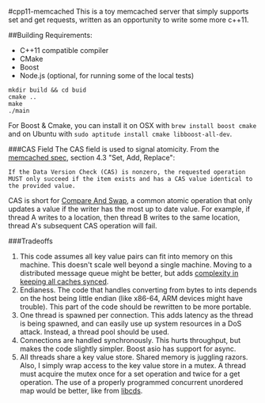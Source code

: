 #cpp11-memcached
This is a toy memcached server that simply supports set and get requests, written as an opportunity to write some more c++11.

##Building
Requirements:

* C++11 compatible compiler
* CMake
* Boost
* Node.js (optional, for running some of the local tests)

```
mkdir build && cd buid
cmake ..
make
./main
```

For Boost & Cmake, you can install it on OSX with `brew install boost cmake` and on Ubuntu with `sudo aptitude install cmake libboost-all-dev`.

###CAS Field
The CAS field is used to signal atomicity.  From the [memcached spec](https://code.google.com/p/memcached/wiki/MemcacheBinaryProtocol), section 4.3 "Set, Add, Replace":

```
If the Data Version Check (CAS) is nonzero, the requested operation
MUST only succeed if the item exists and has a CAS value identical to
the provided value.
```

CAS is short for [Compare And Swap](http://en.wikipedia.org/wiki/Compare-and-swap), a common atomic operation that only updates a value if the writer has the most up to date value.  For example, if thread A writes to a location, then thread B writes to the same location, thread A's subsequent CAS operation will fail.

###Tradeoffs
1. This code assumes all key value pairs can fit into memory on this machine.  This doesn't scale well beyond a single machine.  Moving to a distributed message queue might be better, but adds [complexity in keeping all caches synced](http://martinfowler.com/bliki/TwoHardThings.html).
2. Endianess.  The code that handles converting from bytes to ints depends on the host being little endian (like x86-64, ARM devices might have trouble).  This part of the code should be rewritten to be more portable.
3. One thread is spawned per connection.  This adds latency as the thread is being spawned, and can easily use up system resources in a DoS attack.  Instead, a thread pool should be used.
4. Connections are handled synchronously.  This hurts throughput, but makes the code slightly simpler.  Boost asio has support for async.
5. All threads share a key value store.  Shared memory is juggling razors.  Also, I simply wrap access to the key value store in a mutex.  A thread must acquire the mutex once for a set operation and twice for a get operation.  The use of a properly programmed concurrent unordered map would be better, like from [libcds](https://github.com/khizmax/libcds).
